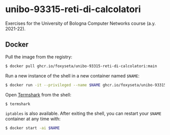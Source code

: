 # unibo-93315-reti-di-calcolatori
Exercises for the University of Bologna Computer Networks course (a.y. 2021-22).

## Docker
Pull the image from the registry:
```bash
$ docker pull ghcr.io/foxyseta/unibo-93315-reti-di-calcolatori:main
```
Run a new instance of the shell in a new container named `$NAME`:
```bash
$ docker run -it --privileged --name $NAME ghcr.io/foxyseta/unibo-93315-reti-di-calcolatori
```
Open [Termshark](https://github.com/gcla/termshark) from the shell:
```bash
$ termshark
```
`iptables` is also available. After exiting the shell, you can restart your
`$NAME` container at any time with:
```bash
$ docker start -ai $NAME
```
